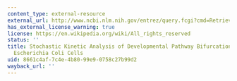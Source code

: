 ```yaml
---
content_type: external-resource
external_url: http://www.ncbi.nlm.nih.gov/entrez/query.fcgi?cmd=Retrieve&db=PubMed&dopt=Citation&list_uids=9691025
has_external_license_warning: true
license: https://en.wikipedia.org/wiki/All_rights_reserved
status: ''
title: Stochastic Kinetic Analysis of Developmental Pathway Bifurcation in Phage ?-infected.
  Escherichia Coli Cells
uid: 8661c4af-7c4e-4b80-99e9-0758c27b99d2
wayback_url: ''
---
```

